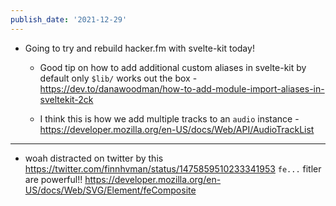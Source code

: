 ```yaml
---
publish_date: '2021-12-29'
---
```

- Going to try and rebuild hacker.fm with svelte-kit today!
	- Good tip on how to add additional custom aliases in svelte-kit by default only `$lib/` works out the box - https://dev.to/danawoodman/how-to-add-module-import-aliases-in-sveltekit-2ck

   - I think this is how we add multiple tracks to an `audio` instance - https://developer.mozilla.org/en-US/docs/Web/API/AudioTrackList
--- 

- woah distracted on twitter by this https://twitter.com/finnhvman/status/1475859510233341953
  `fe...` fitler are powerful!! https://developer.mozilla.org/en-US/docs/Web/SVG/Element/feComposite
